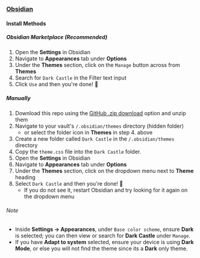 ### [Obsidian](http://obsidian.md)

#### Install Methods

##### Obsidian Marketplace (Recommended)

1. Open the **Settings** in Obsidian
2. Navigate to **Appearances** tab under **Options**
3. Under the **Themes** section, click on the `Manage` button across from **Themes**
4. Search for `Dark Castle` in the Filter text input
5. Click `Use` and then you're done! 🎉

##### Manually

1. Download this repo using the [GitHub .zip download](https://github.com/scottgriv/Dark-Castle-Obsidian/archive/main.zip) option and unzip them
2. Navigate to your vault's `/.obsidian/themes` directory (hidden folder)
    - or select the folder icon in **Themes** in step 4. above
3. Create a new folder called `Dark Castle` in the `/.obsidian/themes` directory
4. Copy the `theme.css` file into the `Dark Castle` folder.
5. Open the **Settings** in Obsidian
6. Navigate to **Appearances** tab under **Options**
7. Under the **Themes** section, click on the dropdown menu next to **Theme** heading
8. Select `Dark Castle` and then you're done! 🎉
    - If you do not see it, restart Obsidian and try looking for it again on the dropdown menu

###### Note

- Inside **Settings → Appearances**, under `Base color scheme`, ensure **Dark** is selected; you can then view or search for **Dark Castle** under `Manage`.
- If you have **Adapt to system** selected, ensure your device is using **Dark Mode**, or else you will not find the theme since its a **Dark** only theme.
